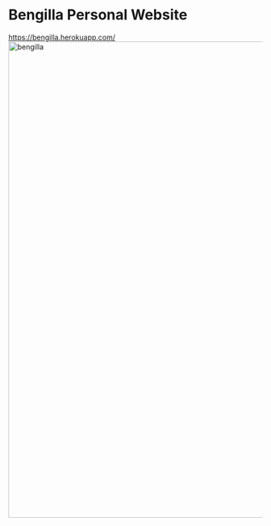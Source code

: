 # Bengilla Personal Website
https://bengilla.herokuapp.com/
<img width="943" alt="bengilla" src="https://user-images.githubusercontent.com/87454587/147754729-499a30df-c3d6-491d-a5c5-6327ff3ad213.png">
